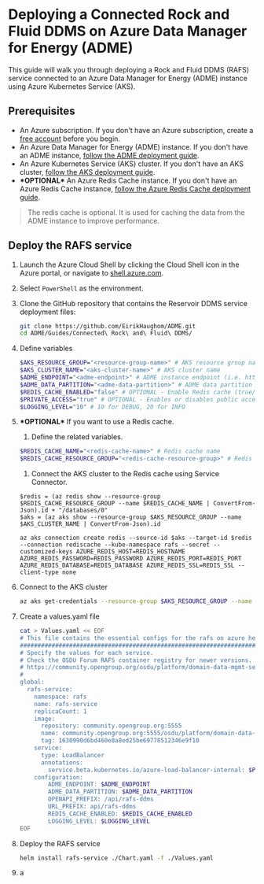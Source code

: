 # Deploying a Connected Rock and Fluid DDMS on Azure Data Manager for Energy (ADME)

This guide will walk you through deploying a Rock and Fluid DDMS (RAFS) service connected to an Azure Data Manager for Energy (ADME) instance using Azure Kubernetes Service (AKS).

## Prerequisites

- An Azure subscription. If you don't have an Azure subscription, create a [free account](https://azure.microsoft.com/free/) before you begin.
- An Azure Data Manager for Energy (ADME) instance. If you don't have an ADME instance, [follow the ADME deployment guide](https://learn.microsoft.com/azure/energy-data-services/quickstart-create-microsoft-energy-data-services-instance).
- An Azure Kubernetes Service (AKS) cluster. If you don't have an AKS cluster, [follow the AKS deployment guide](https://learn.microsoft.com/azure/aks/learn/quick-kubernetes-deploy-portal?tabs=azure-cli).
- **\*OPTIONAL\*** An Azure Redis Cache instance. If you don't have an Azure Redis Cache instance, [follow the Azure Redis Cache deployment guide](https://learn.microsoft.com/en-us/azure/azure-cache-for-redis/quickstart-create-redis).

> The redis cache is optional. It is used for caching the data from the ADME instance to improve performance.

## Deploy the RAFS service

1. Launch the Azure Cloud Shell by clicking the Cloud Shell icon in the Azure portal, or navigate to [shell.azure.com](https://shell.azure.com/).

1. Select `PowerShell` as the environment.

1. Clone the GitHub repository that contains the Reservoir DDMS service deployment files:

    ```bash
    git clone https://github.com/EirikHaughom/ADME.git
    cd ADME/Guides/Connected\ Rock\ and\ Fluid\ DDMS/
    ```

1. Define variables

    ```bash
    $AKS_RESOURCE_GROUP="<resource-group-name>" # AKS resource group name
    $AKS_CLUSTER_NAME="<aks-cluster-name>" # AKS cluster name
    $ADME_ENDPOINT="<adme-endpoint>" # ADME instance endpoint (i.e. https://contoso.energy.azure.com/)
    $ADME_DATA_PARTITION="<adme-data-partition>" # ADME data partition (i.e. opendes)
    $REDIS_CACHE_ENABLED="false" # OPTIONAL - Enable Redis cache (true/false)
    $PRIVATE_ACCESS="true" # OPTIONAL - Enables or disables public access to the RAFS service (true/false). True for private access only, false for public access.
    $LOGGING_LEVEL="10" # 10 for DEBUG, 20 for INFO
    ```

1. **\*OPTIONAL\*** If you want to use a Redis cache.
    1. Define the related variables. 

    ```bash
    $REDIS_CACHE_NAME="<redis-cache-name>" # Redis cache name
    $REDIS_CACHE_RESOURCE_GROUP="<redis-cache-resource-group>" # Redis cache resource group
    ```

    1. Connect the AKS cluster to the Redis cache using Service Connector.

    ```azurecli
    $redis = (az redis show --resource-group $REDIS_CACHE_RESOURCE_GROUP --name $REDIS_CACHE_NAME | ConvertFrom-Json).id + "/databases/0"
    $aks = (az aks show --resource-group $AKS_RESOURCE_GROUP --name $AKS_CLUSTER_NAME | ConvertFrom-Json).id

    az aks connection create redis --source-id $aks --target-id $redis --connection rediscache --kube-namespace rafs --secret --customized-keys AZURE_REDIS_HOST=REDIS_HOSTNAME AZURE_REDIS_PASSWORD=REDIS_PASSWORD AZURE_REDIS_PORT=REDIS_PORT AZURE_REDIS_DATABASE=REDIS_DATABASE AZURE_REDIS_SSL=REDIS_SSL --client-type none
    ```

1. Connect to the AKS cluster

    ```bash
    az aks get-credentials --resource-group $AKS_RESOURCE_GROUP --name $AKS_CLUSTER_NAME --admin
    ```

1. Create a values.yaml file

    ```bash
    cat > Values.yaml << EOF
    # This file contains the essential configs for the rafs on azure helm chart
    ################################################################################
    # Specify the values for each service.
    # Check the OSDU Forum RAFS container registry for newer versions.
    # https://community.opengroup.org/osdu/platform/domain-data-mgmt-services/rock-and-fluid-sample/rafs-ddms-services/container_registry/
    #
    global:
      rafs-service:
        namespace: rafs
        name: rafs-service
        replicaCount: 1
        image:
          repository: community.opengroup.org:5555
          name: community.opengroup.org:5555/osdu/platform/domain-data-mgmt-services/rock-and-fluid-sample/rafs-ddms-services/rafs-ddms-services-v0-27-1
          tag: 1630990d6bd460e8a8ed25be69778512346e9f10
        service:
          type: LoadBalancer
          annotations:
            service.beta.kubernetes.io/azure-load-balancer-internal: $PRIVATE_ACCESS
        configuration:
            ADME_ENDPOINT: $ADME_ENDPOINT
            ADME_DATA_PARTITION: $ADME_DATA_PARTITION
            OPENAPI_PREFIX: /api/rafs-ddms
            URL_PREFIX: api/rafs-ddms
            REDIS_CACHE_ENABLED: $REDIS_CACHE_ENABLED
            LOGGING_LEVEL: $LOGGING_LEVEL
    EOF
    ```

1. Deploy the RAFS service

    ```bash
    helm install rafs-service ./Chart.yaml -f ./Values.yaml
    ```

1. a
